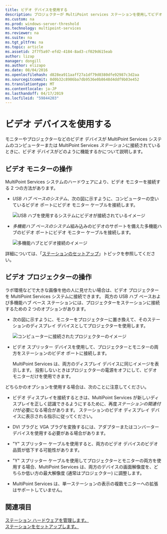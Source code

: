 ```yaml
---
title: ビデオ デバイスを使用する
description: プロジェクターが MultiPoint services ステーションを使用してビデオを監視する方法について説明します。
ms.custom: na
ms.prod: windows-server-threshold
ms.technology: multipoint-services
ms.reviewer: na
ms.suite: na
ms.tgt_pltfrm: na
ms.topic: article
ms.assetid: 2f7f5a97-efd2-4184-8ad3-cf029d615eab
author: lizap
manager: dongill
ms.author: elizapo
ms.date: 08/04/2016
ms.openlocfilehash: d828ea911aaff27a1df79d0380dfe92987c3d2aa
ms.sourcegitcommit: 0d0b32c8986ba7db9536e0b8648d4ddf9b03e452
ms.translationtype: MT
ms.contentlocale: ja-JP
ms.lasthandoff: 04/17/2019
ms.locfileid: "59844203"
---
```

# <a name="work-with-video-devices"></a>ビデオ デバイスを使用する
モニターやプロジェクターなどのビデオ デバイスが MultiPoint Services システムのコンピューターまたは MultiPoint Services *ステーション*に接続されているときに、ビデオ デバイスがどのように機能するかについて説明します。  
  
## <a name="working-with-video-monitors"></a>ビデオ モニターの操作  
MultiPoint Services システムのハードウェアにより、ビデオ モニターを接続する 2 つの方法があります。  
  
-   *USB ハブ ベースのシステム*、次の図に示すように、コンピューターの空いているビデオ ポートにビデオ モニター ケーブルを接続します。  
  
    ![USB ハブを使用するシステムにビデオが接続されているイメージ](./media/WMSVideoConnection.gif)  
  
-   *多機能ハブ ベースのシステム*組み込みのビデオのサポートを備えた多機能ハブのビデオ ポートにビデオ モニター ケーブルを接続します。  
  
    ![多機能ハブとビデオ接続のイメージ](./media/WMSMultifunctionHubVideoConnection.gif)  
  
詳細については、「[ステーションのセットアップ](Set-Up-a-Station.md)」トピックを参照してください。  
  
## <a name="working-with-video-projectors"></a>ビデオ プロジェクターの操作  
ラボ環境などで大きな画像を他の人に見せたい場合は、ビデオ プロジェクターを MultiPoint Services システムに接続できます。 両方の USB ハブ ベースおよび多機能ハブ ベース ステーションには、プロジェクターをステーションに接続するための 2 つのオプションがあります。  
  
-   次の図に示すように、モニターをプロジェクターに置き換えて、そのステーションのディスプレイ デバイスとしてプロジェクターを使用します。  
  
    ![コンピューターに接続されたプロジェクターのイメージ](./media/WMSVideoProjectorConnection.gif)  
  
-   ビデオ スプリッター デバイスを使用して、プロジェクターとモニターの両方をステーションのビデオ ポートに接続します。  
  
    MultiPoint Services は、両方のディスプレイ デバイスに同じイメージを表示します。 投影しないときはプロジェクターの電源をオフにして、ビデオ モニターだけを使用できます。  
  
どちらかのオプションを使用する場合は、次のことに注意してください。  
  
-   ビデオ ディスプレイを接続するときは、MultiPoint Services が新しいディスプレイを正しく認識できるようにするために、再度*ステーションの関連付け*が必要になる場合があります。 ステーションのビデオ ディスプレイ デバイスに表示される指示に従ってください。  
  
-   DVI プラグと VGA プラグを変換するには、アダプターまたはコンバーター デバイスを使用する必要がある場合があります。  
  
-   "Y" スプリッター ケーブルを使用すると、両方のビデオ デバイスのビデオ品質が低下する可能性があります。  
  
-   "Y" スプリッター ケーブルを使用してプロジェクターとモニターの両方を使用する場合、MultiPoint Services は、両方のデバイスの画面解像度を、どちらか低い方の最大解像度 (通常はプロジェクター) に調整します。  
  
-   MultiPoint Services は、単一ステーションの表示の複数モニターへの拡張はサポートしていません。  
  
## <a name="see-also"></a>関連項目  
[ステーション ハードウェアを管理します。](Manage-Station-Hardware.md)  
[ステーションをセットアップします。](Set-Up-a-Station.md) 